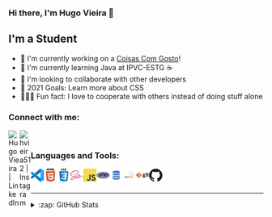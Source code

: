 ### Hi there, I'm Hugo Vieira 👋

## I'm a Student
- 🔨 I'm currently working on a [Coisas Com Gosto][website]!
- 🏫 I'm currently learning Java at IPVC-ESTG ☕
- 👯 I'm looking to collaborate with other developers
- 🥅 2021 Goals: Learn more about CSS
- 🧑‍🤝‍🧑 Fun fact: I love to cooperate with others instead of doing stuff alone

### Connect with me:

[<img align="left" alt="Hugo Vieira | LinkedIn" width="22px" src="https://cdn.jsdelivr.net/npm/simple-icons@v3/icons/linkedin.svg" />][linkedin]
[<img align="left" alt="hvieira512 | Instagram" width="22px" src="https://cdn.jsdelivr.net/npm/simple-icons@v3/icons/instagram.svg" />][instagram]

<br />

### Languages and Tools:

<img align="left" alt="Visual Studio Code" width="26px" src="https://raw.githubusercontent.com/github/explore/80688e429a7d4ef2fca1e82350fe8e3517d3494d/topics/visual-studio-code/visual-studio-code.png" />
<img align="left" alt="HTML5" width="26px" src="https://raw.githubusercontent.com/github/explore/80688e429a7d4ef2fca1e82350fe8e3517d3494d/topics/html/html.png" />
<img align="left" alt="CSS3" width="26px" src="https://raw.githubusercontent.com/github/explore/80688e429a7d4ef2fca1e82350fe8e3517d3494d/topics/css/css.png" />
<img align="left" alt="Sass" width="26px" src="https://raw.githubusercontent.com/github/explore/80688e429a7d4ef2fca1e82350fe8e3517d3494d/topics/sass/sass.png" />
<img align="left" alt="JavaScript" width="26px" src="https://raw.githubusercontent.com/github/explore/80688e429a7d4ef2fca1e82350fe8e3517d3494d/topics/javascript/javascript.png" />
<img align="left" alt="PHP" width="26px" src="https://raw.githubusercontent.com/github/explore/80688e429a7d4ef2fca1e82350fe8e3517d3494d/topics/php/php.png" />
<img align="left" alt="SQL" width="26px" src="https://raw.githubusercontent.com/github/explore/80688e429a7d4ef2fca1e82350fe8e3517d3494d/topics/sql/sql.png" />
<img align="left" alt="MySQL" width="26px" src="https://raw.githubusercontent.com/github/explore/80688e429a7d4ef2fca1e82350fe8e3517d3494d/topics/mysql/mysql.png" />
<img align="left" alt="Git" width="26px" src="https://raw.githubusercontent.com/github/explore/80688e429a7d4ef2fca1e82350fe8e3517d3494d/topics/git/git.png" />
<img align="left" alt="GitHub" width="26px" src="https://raw.githubusercontent.com/github/explore/78df643247d429f6cc873026c0622819ad797942/topics/github/github.png" />

<br />
<br />

---

<details>
  <summary>:zap: GitHub Stats</summary>

  [![Viiieira's GitHub stats](https://github-readme-stats.vercel.app/api?username=Viiieira&show_icons=true&hide_border=true)](https://github.com/anuraghazra/github-readme-stats)

</details>

[website]: https://coisascomgosto.com
[instagram]: https://instagram.com/hvieira512/
[linkedin]: https://linkedin.com/in/hugovieira0512